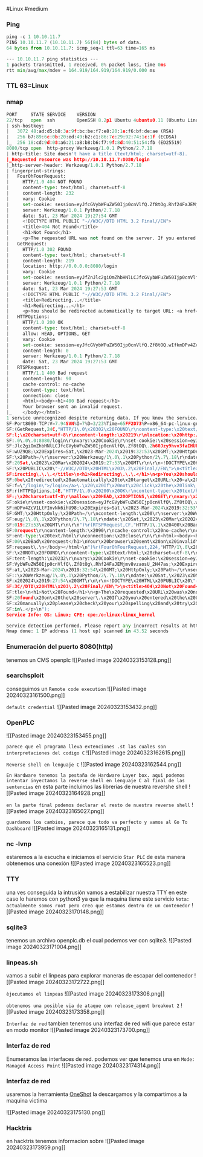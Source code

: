 #Linux  #medium
### Ping
```python
ping -c 1 10.10.11.7
PING 10.10.11.7 (10.10.11.7) 56(84) bytes of data.
64 bytes from 10.10.11.7: icmp_seq=1 ttl=63 time=165 ms

--- 10.10.11.7 ping statistics ---
1 packets transmitted, 1 received, 0% packet loss, time 0ms
rtt min/avg/max/mdev = 164.919/164.919/164.919/0.000 ms
```

### TTL 63=Linux
### nmap
```python
PORT     STATE SERVICE    VERSION
22/tcp   open  ssh        OpenSSH 8.2p1 Ubuntu 4ubuntu0.11 (Ubuntu Linux; protocol 2.0)
| ssh-hostkey: 
|   3072 48:ad:d5:b8:3a:9f:bc:be:f7:e8:20:1e:f6:bf:de:ae (RSA)
|   256 b7:89:6c:0b:20:ed:49:b2:c1:86:7c:29:92:74:1c:1f (ECDSA)
|_  256 18:cd:9d:08:a6:21:a8:b8:b6:f7:9f:8d:40:51:54:fb (ED25519)
8080/tcp open  http-proxy Werkzeug/1.0.1 Python/2.7.18
| http-title: Site doesn't have a title (text/html; charset=utf-8).
|_Requested resource was http://10.10.11.7:8080/login
|_http-server-header: Werkzeug/1.0.1 Python/2.7.18
| fingerprint-strings: 
|   FourOhFourRequest: 
|     HTTP/1.0 404 NOT FOUND
|     content-type: text/html; charset=utf-8
|     content-length: 232
|     vary: Cookie
|     set-cookie: session=eyJfcGVybWFuZW50Ijp0cnVlfQ.Zf8tOg.Rhf24FaJEMjmv8vzaosU_2H47as; Expires=Sat, 23-Mar-2024 19:32:54 GMT; HttpOnly; Path=/
|     server: Werkzeug/1.0.1 Python/2.7.18
|     date: Sat, 23 Mar 2024 19:27:54 GMT
|     <!DOCTYPE HTML PUBLIC "-//W3C//DTD HTML 3.2 Final//EN">
|     <title>404 Not Found</title>
|     <h1>Not Found</h1>
|     <p>The requested URL was not found on the server. If you entered the URL manually please check your spelling and try again.</p>
|   GetRequest: 
|     HTTP/1.0 302 FOUND
|     content-type: text/html; charset=utf-8
|     content-length: 219
|     location: http://0.0.0.0:8080/login
|     vary: Cookie
|     set-cookie: session=eyJfZnJlc2giOmZhbHNlLCJfcGVybWFuZW50Ijp0cnVlfQ.Zf8tOQ.2h60Jzy9hvv3faIHUPqWGwUZ9Q8; Expires=Sat, 23-Mar-2024 19:32:53 GMT; HttpOnly; Path=/
|     server: Werkzeug/1.0.1 Python/2.7.18
|     date: Sat, 23 Mar 2024 19:27:53 GMT
|     <!DOCTYPE HTML PUBLIC "-//W3C//DTD HTML 3.2 Final//EN">
|     <title>Redirecting...</title>
|     <h1>Redirecting...</h1>
|     <p>You should be redirected automatically to target URL: <a href="/login">/login</a>. If not click the link.
|   HTTPOptions: 
|     HTTP/1.0 200 OK
|     content-type: text/html; charset=utf-8
|     allow: HEAD, OPTIONS, GET
|     vary: Cookie
|     set-cookie: session=eyJfcGVybWFuZW50Ijp0cnVlfQ.Zf8tOQ.wIfkmDPv4ZcV1LtFInvNk6ihU98; Expires=Sat, 23-Mar-2024 19:32:53 GMT; HttpOnly; Path=/
|     content-length: 0
|     server: Werkzeug/1.0.1 Python/2.7.18
|     date: Sat, 23 Mar 2024 19:27:53 GMT
|   RTSPRequest: 
|     HTTP/1.1 400 Bad request
|     content-length: 90
|     cache-control: no-cache
|     content-type: text/html
|     connection: close
|     <html><body><h1>400 Bad request</h1>
|     Your browser sent an invalid request.
|_    </body></html>
1 service unrecognized despite returning data. If you know the service/version, please submit the following fingerprint at https://nmap.org/cgi-bin/submit.cgi?new-service :
SF-Port8080-TCP:V=7.94SVN%I=7%D=3/23%Time=65FF2D73%P=x86_64-pc-linux-gnu%r
SF:(GetRequest,24C,"HTTP/1\.0\x20302\x20FOUND\r\ncontent-type:\x20text/htm
SF:l;\x20charset=utf-8\r\ncontent-length:\x20219\r\nlocation:\x20http://0\
SF:.0\.0\.0:8080/login\r\nvary:\x20Cookie\r\nset-cookie:\x20session=eyJfZn
SF:Jlc2giOmZhbHNlLCJfcGVybWFuZW50Ijp0cnVlfQ\.Zf8tOQ\.2h60Jzy9hvv3faIHUPqWG
SF:wUZ9Q8;\x20Expires=Sat,\x2023-Mar-2024\x2019:32:53\x20GMT;\x20HttpOnly;
SF:\x20Path=/\r\nserver:\x20Werkzeug/1\.0\.1\x20Python/2\.7\.18\r\ndate:\x
SF:20Sat,\x2023\x20Mar\x202024\x2019:27:53\x20GMT\r\n\r\n<!DOCTYPE\x20HTML
SF:\x20PUBLIC\x20\"-//W3C//DTD\x20HTML\x203\.2\x20Final//EN\">\n<title>Red
SF:irecting\.\.\.</title>\n<h1>Redirecting\.\.\.</h1>\n<p>You\x20should\x2
SF:0be\x20redirected\x20automatically\x20to\x20target\x20URL:\x20<a\x20hre
SF:f=\"/login\">/login</a>\.\x20\x20If\x20not\x20click\x20the\x20link\.")%
SF:r(HTTPOptions,14E,"HTTP/1\.0\x20200\x20OK\r\ncontent-type:\x20text/html
SF:;\x20charset=utf-8\r\nallow:\x20HEAD,\x20OPTIONS,\x20GET\r\nvary:\x20Co
SF:okie\r\nset-cookie:\x20session=eyJfcGVybWFuZW50Ijp0cnVlfQ\.Zf8tOQ\.wIfk
SF:mDPv4ZcV1LtFInvNk6ihU98;\x20Expires=Sat,\x2023-Mar-2024\x2019:32:53\x20
SF:GMT;\x20HttpOnly;\x20Path=/\r\ncontent-length:\x200\r\nserver:\x20Werkz
SF:eug/1\.0\.1\x20Python/2\.7\.18\r\ndate:\x20Sat,\x2023\x20Mar\x202024\x2
SF:019:27:53\x20GMT\r\n\r\n")%r(RTSPRequest,CF,"HTTP/1\.1\x20400\x20Bad\x2
SF:0request\r\ncontent-length:\x2090\r\ncache-control:\x20no-cache\r\ncont
SF:ent-type:\x20text/html\r\nconnection:\x20close\r\n\r\n<html><body><h1>4
SF:00\x20Bad\x20request</h1>\nYour\x20browser\x20sent\x20an\x20invalid\x20
SF:request\.\n</body></html>\n")%r(FourOhFourRequest,224,"HTTP/1\.0\x20404
SF:\x20NOT\x20FOUND\r\ncontent-type:\x20text/html;\x20charset=utf-8\r\ncon
SF:tent-length:\x20232\r\nvary:\x20Cookie\r\nset-cookie:\x20session=eyJfcG
SF:VybWFuZW50Ijp0cnVlfQ\.Zf8tOg\.Rhf24FaJEMjmv8vzaosU_2H47as;\x20Expires=S
SF:at,\x2023-Mar-2024\x2019:32:54\x20GMT;\x20HttpOnly;\x20Path=/\r\nserver
SF::\x20Werkzeug/1\.0\.1\x20Python/2\.7\.18\r\ndate:\x20Sat,\x2023\x20Mar\
SF:x202024\x2019:27:54\x20GMT\r\n\r\n<!DOCTYPE\x20HTML\x20PUBLIC\x20\"-//W
SF:3C//DTD\x20HTML\x203\.2\x20Final//EN\">\n<title>404\x20Not\x20Found</ti
SF:tle>\n<h1>Not\x20Found</h1>\n<p>The\x20requested\x20URL\x20was\x20not\x
SF:20found\x20on\x20the\x20server\.\x20If\x20you\x20entered\x20the\x20URL\
SF:x20manually\x20please\x20check\x20your\x20spelling\x20and\x20try\x20aga
SF:in\.</p>\n");
Service Info: OS: Linux; CPE: cpe:/o:linux:linux_kernel

Service detection performed. Please report any incorrect results at https://nmap.org/submit/ .
Nmap done: 1 IP address (1 host up) scanned in 43.52 seconds
```

### Enumeración del puerto 8080(http)
tenemos un CMS openplc
![[Pasted image 20240323153128.png]]

### searchsploit
conseguimos un `Remote code execution`
![[Pasted image 20240323161500.png]]

`default credential`
![[Pasted image 20240323153432.png]]

### OpenPLC

![[Pasted image 20240323153455.png]]

`parece que el programa lleva extenciones .st las cuales son interpretaciones del codigo C`
![[Pasted image 20240323162615.png]]

`Reverse shell en lenguaje C`
![[Pasted image 20240323162544.png]]

`En Hardware tenemos la pestaña de Hardware Layer box. aqui podemos intentar inyectamos la reverse shell en lenguaje C al final de las sentencias`
en esta parte incluimos las librerías de nuestra revershe shell
![[Pasted image 20240323164928.png]]

`en la parte final podemos declarar el resto de nuestra reverse shell`
![[Pasted image 20240323165027.png]]

`guardamos los cambios, parece que todo va perfecto y vamos al Go To Dashboard` 
![[Pasted image 20240323165131.png]]

### nc -lvnp 
estaremos a la escucha e iniciamos el servicio `Star PLC` de esta manera obtenemos una conexión 
![[Pasted image 20240323165523.png]]

### TTY
una ves conseguida la intrusión vamos a estabilizar nuestra TTY en este caso lo haremos con python3 ya que la maquina tiene este servicio
`Nota: actualmente somos root pero creo que estamos dentro de un contenedor`
![[Pasted image 20240323170148.png]]

### sqlite3
tenemos un archivo openplc.db el cual podemos ver con sqlite3.
![[Pasted image 20240323171004.png]]

### linpeas.sh
vamos a subir el linpeas para explorar maneras de escapar del contenedor
![[Pasted image 20240323172722.png]]

`èjecutamos el linpeas`
![[Pasted image 20240323173306.png]]

`obtenemos una posible via de ataque con release_agent breakout 2`
![[Pasted image 20240323173358.png]]

`Interfaz de red`
tambien tenemos una interfaz de red wifi que parece estar en modo monitor
![[Pasted image 20240323173700.png]]

### Interfaz de red
Enumeramos las interfaces de red. podemos ver que tenemos una en `Mode: Managed Access Point`
![[Pasted image 20240323174314.png]]

### Interfaz de red
usaremos la herramienta [OneShot](https://github.com/kimocoder/OneShot) la descargamos y la compartimos a la maquina victima 

![[Pasted image 20240323175130.png]]






### Hacktris
en hacktris tenemos informacion sobre 
![[Pasted image 20240323173959.png]]